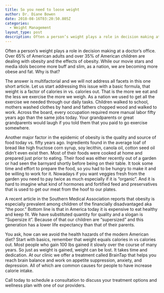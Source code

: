 ```yaml
---
title: So you need to loose weight
author: Dr. Diane Bowen
date: 2018-08-16T03:20:50.805Z
categories:
  - Weight Management
layout_type: post
description: Often a person’s weight plays a role in decision making at a doctor’s office. Over 65% of American adults and over 35% of American children are dealing with obesity and the effects of obesity.
---
```


Often a person’s weight plays a role in decision making at a doctor’s office. Over 65% of American adults and over 35% of American children are dealing with obesity and the effects of obesity. While our movie stars and media idols become more buff and slim, as a nation, we are becoming more obese and fat. Why is that?

The answer is multifactorial and we will not address all facets in this one short article. Let us start addressing this issue with a basic formula, that weight is a factor of calories in vs. calories out. That is the more we eat and the less we exercise the more we weigh. As a nation we used to get all the exercise we needed through our daily tasks. Children walked to school, mothers washed clothes by hand and fathers chopped wood and walked to work. Across the board, every occupation required more manual labor fifty years ago than the same jobs today. Your grandparents or great grandparents would laugh if you told them that you paid to go exercise somewhere.

Another major factor in the epidemic of obesity is the quality and source of food today vs. fifty years ago. Ingredients found in the average loaf of bread like high fructose corn syrup, soy lecithin, canola oil, cotton seed oil didn’t even exist then. Most of their foods were cooked at home and prepared just prior to eating. Their food was either recently out of a garden or had seen the barnyard shortly before being on their table. It took some time and effort to prepare the food, so you had to be hungry to make it and be willing to work for it. Nowadays if you want veggies fresh from the garden you need to pay twice as much especially if it is “organic”. And it is hard to imagine what kind of hormones and fortified feed and preservatives that is used to get our meat from the hoof to our plates.

A recent article in the Southern Medical Association reports that obesity is especially prevalent among children of the financially disadvantaged aka “the poor.” Bottom line is that in America today it is expensive to eat healthy and keep fit. We have substituted quantity for quality and a slogan is “Supersize it”. Because of that our children are “supersized” and this generation has a lower life expectancy than that of their parents.

You ask, how can we avoid the health hazards of the modern American diet? Start with basics, remember that weight equals calories in vs calories out. Most people who gain 100 lbs gained it slowly over the course of many years. So just as weight is gained, weight can be lost. It takes time and dedication. At our clinic we offer a treatment called BrainTap that helps you reach brain balance and work on appetite suppression, anxiety, and depression. All of which are common causes for people to have increase calorie intake.

Call today to schedule a consultation to discuss your treatment options and wellness plan
with one of our providers.
